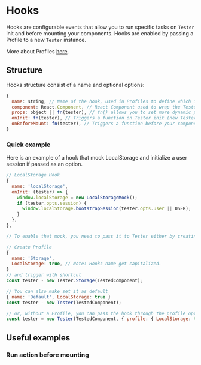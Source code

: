 # Hooks
Hooks are configurable events that allow you to run specific tasks on `Tester` init and before mounting your components. Hooks are enabled by passing a Profile to a new `Tester` instance.

More about Profiles [here](Profiles.md).

## Structure
Hooks structure consist of a name and optional options:
```js
{
  name: string, // Name of the hook, used in Profiles to define which is enabled or not. (This is the only required property)
  component: React.Component, // React Component used to wrap the TestedComponent
  props: object || fn(tester), // fn() allows you to set more dynamic props. Use an object whenever you can.
  onInit: fn(tester), // Triggers a function on Tester init (new Tester()).
  onBeforeMount: fn(tester), // Triggers a function before your component is mounted. (tester.mount())
}
```

### Quick example
Here is an example of a hook that mock LocalStorage and initialize a user session if passed as an option.
```js
// LocalStorage Hook
{
  name: 'localStorage',
  onInit: (tester) => {
    window.localStorage = new LocalStorageMock();
    if (tester.opts.session) {
      window.localStorage.bootstrapSession(tester.opts.user || USER);
    }
  },
},

// To enable that mock, you need to pass it to Tester either by creating a default Profile or by setting it in the options.

// Create Profile
{
  name: 'Storage',
  LocalStorage: true, // Note: Hooks name get capitalized.
}
// and trigger with shortcut
const tester - new Tester.Storage(TestedComponent);

// You can also make set it as default
{ name: 'Default', LocalStorage: true }
const tester - new Tester(TestedComponent);

// or, without a Profile, you can pass the hook through the profile option
const tester = new Tester(TestedComponent, { profile: { LocalStorage: true } });
```

## Useful examples

### Run action before mounting
